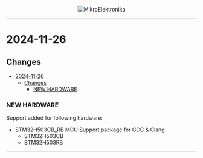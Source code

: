 <p align="center">
  <img src="http://www.mikroe.com/img/designs/beta/logo_small.png?raw=true" alt="MikroElektronika"/>
</p>

---

# 2024-11-26

## Changes

- [2024-11-26](#2024-11-26)
  - [Changes](#changes)
    - [NEW HARDWARE](#new-hardware)

### NEW HARDWARE

Support added for following hardware:

- STM32H503CB_RB MCU Support package for GCC & Clang
  - STM32H503CB
  - STM32H503RB

---
